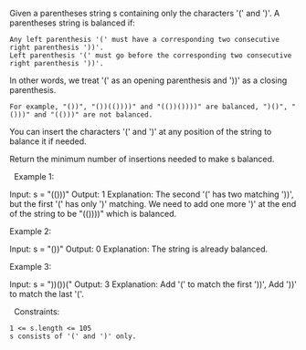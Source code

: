Given a parentheses string s containing only the characters '(' and ')'. A parentheses string is balanced if:


	Any left parenthesis '(' must have a corresponding two consecutive right parenthesis '))'.
	Left parenthesis '(' must go before the corresponding two consecutive right parenthesis '))'.


In other words, we treat '(' as an opening parenthesis and '))' as a closing parenthesis.


	For example, "())", "())(())))" and "(())())))" are balanced, ")()", "()))" and "(()))" are not balanced.


You can insert the characters '(' and ')' at any position of the string to balance it if needed.

Return the minimum number of insertions needed to make s balanced.

 
Example 1:

Input: s = "(()))"
Output: 1
Explanation: The second '(' has two matching '))', but the first '(' has only ')' matching. We need to add one more ')' at the end of the string to be "(())))" which is balanced.


Example 2:

Input: s = "())"
Output: 0
Explanation: The string is already balanced.


Example 3:

Input: s = "))())("
Output: 3
Explanation: Add '(' to match the first '))', Add '))' to match the last '('.


 
Constraints:


	1 <= s.length <= 105
	s consists of '(' and ')' only.

